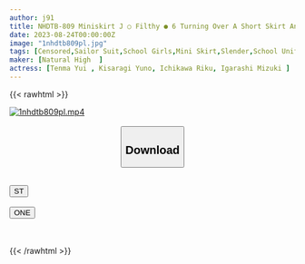 ```yaml
---
author: j91
title: NHDTB-809 Miniskirt J ○ Filthy ● 6 Turning Over A Short Skirt And Raping From The Back!
date: 2023-08-24T00:00:00Z
image: "1nhdtb809pl.jpg"
tags: [Censored,Sailor Suit,School Girls,Mini Skirt,Slender,School Uniform,Back	 ]
maker: [Natural High  ]
actress: [Tenma Yui , Kisaragi Yuno, Ichikawa Riku, Igarashi Mizuki ]
---
```



{{< rawhtml >}}

<div class="video" data-videoid="gqWVl7mZDLiq7MA">
    <a href="javascript:;">
        <img src="https://my.j91.asia/posts/1nhdtb809pl/1nhdtb809pl.jpg" width="WIDTH" height="HEIGHT" alt="1nhdtb809pl.mp4" loading="lazy">
    </a>
</div>

<script type="text/javascript" src="https://j91.asia/asset/on-demand-st.js"></script>

<br>
  <link rel="stylesheet" href="https://j91.asia/asset/bs5.css">
  
  <center>
  <button class="btn btn-primary" type="button" data-bs-toggle="collapse" data-bs-target=".multi-collapse" aria-expanded="false" aria-controls="multiCollapseExample1 multiCollapseExample2"><h2>Download</h2></button></center>
</p>
<div class="row">
  <div class="col">
    <div class="collapse multi-collapse" id="multiCollapseExample1">
      <div class="card card-body">
	      	      <br>
<div class="buttons">  
<a href="https://streamtape.to/v/gqWVl7mZDLiq7MA"><button class="btn-hover color-3"><i class="fa fa-download"></i> ST</button></a></div>
    </div>
  </div>
</div>
  <div class="col">
    <div class="collapse multi-collapse" id="multiCollapseExample2">
      <div class="card card-body">
	      <br>
<div class="buttons">
    <a href="https://oneupload.to/ozvfi1ueeq0m"><button class="btn-hover color-9"><i class="fa fa-download"></i> ONE</button></a></div>
<br><br>
      </div>
    </div>
  </div>
</div>

{{< /rawhtml >}}

